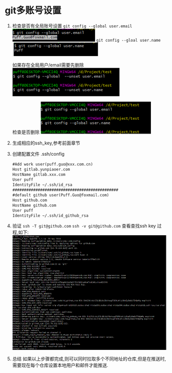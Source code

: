 # git多账号设置
1. 检查是否有全局账号设置
    ```git config --global user.email```
    ![check_gituser](../../image/tool/git/check_username.png)
    ```git config --gloal user.name```
    ![check_email](../../image/tool/git/check_email.png)

    如果存在全局用户/email需要先删除
    ![delete_user_eamil](../../image/tool/git/delete_user_email.png)

    检查是否删除
    ![delete_user_eamil](../../image/tool/git/check_delete.png)


2. 生成相应的ssh_key,参考前面章节

3. 创建配置文件 .ssh/config
    ```
    #Add work user(puff.guo@xxx.com.cn)
    Host gitlab.yunpiaoer.com
    HostName gitlab.xxx.com
    User puff
    IdentityFile ~/.ssh/id_rsa
    ##############################################
    #default github user(Puff.Guo@foxmail.com)
    Host github.com
    HostName github.com
    User puff
    IdentityFile ~/.ssh/id_github_rsa
    ```

4. 验证
    ```ssh -T git@github.com```
    ```ssh -v git@github.com``` 查看查找ssh key 过程,如下:
    ![delete_user_eamil](../../image/tool/git/cat_find_ssh_key_pro.png)

5. 总结
    如果以上步骤都完成,则可以同时拉取多个不同地址的仓库,但是在推送时,需要现在每个仓库设置本地用户和邮件才能推送.